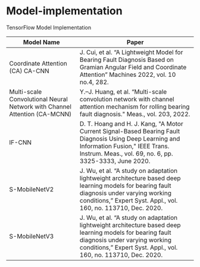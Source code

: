 # Model-implementation
TensorFlow Model Implementation

| Model Name     |Paper|
| -------------  | ------------- |
| Coordinate Attention (CA) CA-CNN | J. Cui, et al. “A Lightweight Model for Bearing Fault Diagnosis Based on Gramian Angular Field and Coordinate Attention” Machines 2022, vol. 10 no.4, 282.
| Multi-scale Convolutional Neural Network with Channel Attention (CA-MCNN) | Y.–J. Huang, et al. “Multi-scale convolution network with channel attention mechanism for rolling bearing fault diagnosis." Meas., vol. 203, 2022.
| IF-CNN         | D. T. Hoang and H. J. Kang, "A Motor Current Signal-Based Bearing Fault Diagnosis Using Deep Learning and Information Fusion," IEEE Trans. Instrum. Meas., vol. 69, no. 6, pp. 3325-3333, June 2020.
| S-MobileNetV2  | J. Wu, et al. “A study on adaptation lightweight architecture based deep learning models for bearing fault diagnosis under varying working conditions,” Expert Syst. Appl., vol. 160, no. 113710, Dec. 2020.
| S-MobileNetV3  | J. Wu, et al. “A study on adaptation lightweight architecture based deep learning models for bearing fault diagnosis under varying working conditions,” Expert Syst. Appl., vol. 160, no. 113710, Dec. 2020.

